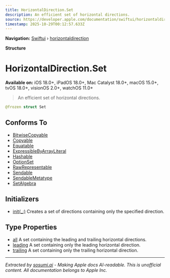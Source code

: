 ```yaml
---
title: HorizontalDirection.Set
description: An efficient set of horizontal directions.
source: https://developer.apple.com/documentation/swiftui/horizontaldirection/set
timestamp: 2025-10-29T00:12:57.633Z
---
```


**Navigation:** [Swiftui](/documentation/swiftui) › [horizontaldirection](/documentation/swiftui/horizontaldirection)

**Structure**

# HorizontalDirection.Set

**Available on:** iOS 18.0+, iPadOS 18.0+, Mac Catalyst 18.0+, macOS 15.0+, tvOS 18.0+, visionOS 2.0+, watchOS 11.0+

> An efficient set of horizontal directions.

```swift
@frozen struct Set
```

## Conforms To

- [BitwiseCopyable](/documentation/Swift/BitwiseCopyable)
- [Copyable](/documentation/Swift/Copyable)
- [Equatable](/documentation/Swift/Equatable)
- [ExpressibleByArrayLiteral](/documentation/Swift/ExpressibleByArrayLiteral)
- [Hashable](/documentation/Swift/Hashable)
- [OptionSet](/documentation/Swift/OptionSet)
- [RawRepresentable](/documentation/Swift/RawRepresentable)
- [Sendable](/documentation/Swift/Sendable)
- [SendableMetatype](/documentation/Swift/SendableMetatype)
- [SetAlgebra](/documentation/Swift/SetAlgebra)

## Initializers

- [init(_:)](/documentation/swiftui/horizontaldirection/set/init(_:)) Creates a set of directions containing only the specified direction.

## Type Properties

- [all](/documentation/swiftui/horizontaldirection/set/all) A set containing the leading and trailing horizontal directions.
- [leading](/documentation/swiftui/horizontaldirection/set/leading) A set containing only the leading horizontal direction.
- [trailing](/documentation/swiftui/horizontaldirection/set/trailing) A set containing only the trailing horizontal direction.

---

*Extracted by [sosumi.ai](https://sosumi.ai) - Making Apple docs AI-readable.*
*This is unofficial content. All documentation belongs to Apple Inc.*
